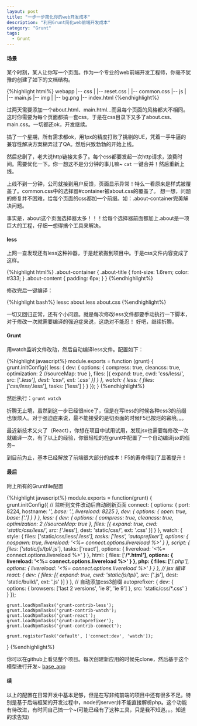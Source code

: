 ```yaml
---
layout: post
title: "一步一步简化你的web开发成本"
description: "利用Grunt简化web前端开发成本"
category: "Grunt"
tags: 
  - Grunt
---
```


#### 场景

某个时刻，某人让你写一个页面。作为一个专业的web前端开发工程师，你毫不犹豫的创建了如下的文档结构。

{%highlight html%}
webapp
|-- css
|   |-- reset.css
|   |-- common.css
|-- js
|   |-- main.js
|-- img
|   |-- bg.png
|-- index.html
{%endhighlight%}

过两天需要添加一个about.html、main.html...而且每个页面的风格都大不相同。这时你需要为每个页面都搞一套css，于是在css目录下又多了about.css、main.css。一切都还ok，开发继续。

搞了一个星期，所有需求都ok，用1px的精度打败了挑剔的UE，凭着一手牛逼的兼容性解决方案糊弄过了QA。然后兴致勃勃的开始上线。

然后悲剧了，老大说http链接太多了。每个css都要发起一次http请求，浪费时间。需要优化一下。你一想这不是分分钟的事儿嘛~ `cat` 一键合并！然后重新上线。

上线不到一分钟，公司就接到用户反馈，页面显示异常！特么一看原来是样式被覆盖了。common.css中的选择器#container被about.css的覆盖了。 想一想，问题的修复并不困难，给每个页面的css都加一个前缀。如：.about-container完美解决问题。

事实是，about这个页面选择器太多！！！给每个选择器前面都加上.about是一项巨大的工程，仔细一想得搞个工具来解决。

#### less

上网一查发现还有less这种神器，于是赶紧搬到项目中。于是css文件内容变成了这样。

{%highlight html%}
.about-container {
    .about-title {
        font-size: 1.6rem;
        color: #333;
    }
    .about-content {
        padding: 6px;
    }
}
{%endhighlight%}

修改完后一键编译：

{%highlight bash%}
lessc about.less about.css
{%endhighlight%}

一切又回归正常，还有个小问题。就是每次修改less文件都要手动执行一下脚本，对于修改一次就需要编译的强迫症来说，这绝对不能忍！ 好吧，继续折腾。

#### Grunt

用watch监听文件改动，然后自动编译less文件。配置如下：

{%highlight javascript%}
module.exports = function (grunt) {
    grunt.initConfig({
        less: {
            dev: {
                options: {
                    compress: true,
                    cleancss: true,
                    optimization: 2
                    //sourceMap: true
                },
                files: [{
                    expand: true,
                    cwd: 'css/less/',
                    src: ['*.less'],
                    dest: 'css/',
                    ext: '.css'
                }]
            }
        },
        watch: {
            less: {
                files: ['css/less/*.less'],
                tasks: ['less']
            }
        }
    });
}
{%endhighlight%}

然后执行：`grunt watch`

折腾无止境，虽然到这一步已经很nice了，但是在写less的时候各种css3的前缀也很烦人。对于强迫症来说，最不能接受的是切页面的时候F5已按烂的窘境。。。

最近新技术又火了（React），你想在项目中试用试用，发现jsx也需要每修改一次就编译一次，有了以上的经验，你很轻松的在grunt中配置了一个自动编译jsx的任务~

到目前为止，基本已经解放了前端很大部分的成本！F5的寿命得到了显著提升！

#### 最后

附上所有的Gruntfile配置

{%highlight javascript%}
module.exports = function(grunt) {
    grunt.initConfig({
        // 监听到文件改动后自动刷新页面
        connect: {
            options: {
                port: 8224,
                hostname: '*',
                base: '.',
                livereload: 8225
            },
            dev: {
                options: {
                    open: true,
                    base: ['.']
                }
            }
        },
        less: {
            dev: {
                options: {
                    compress: true,
                    cleancss: true,
                    optimization: 2
                    //sourceMap: true
                },
                files: [{
                    expand: true,
                    cwd: 'static/css/less/',
                    src: ['*.less'],
                    dest: 'static/css/',
                    ext: '.css'
                }]
            }
        },
        watch: {
            style: {
                files: ['static/css/less/*.less'],
                tasks: ['less', 'autoprefixer'],
                options: {
                    nospawn: true,
                    livereload: '<%= connect.options.livereload %>'
                }
            },
            script: {
                files: ['static/js/tpl/*.js'],
                tasks: ['react'],
                options: {
                    livereload: '<%= connect.options.livereload %>'
                }
            },
            html: {
                files: ['**/*.html'],
                options: {
                    livereload: '<%= connect.options.livereload %>'
                }
            },
            php: {
                files: ['**/*.php'],
                options: {
                    livereload: '<%= connect.options.livereload %>'
                }
            }
        },
        // jsx 编译
        react: {
            dev: {
                files: [{
                    expand: true,
                    cwd: 'static/js/tpl/',
                    src: ['*.js'],
                    dest: 'static/build/',
                    ext: '.js'
                }]
            }
        },
        // 自动添加css3前缀
        autoprefixer: {
            dev: {
                options: {
                    browsers: ['last 2 versions', 'ie 8', 'ie 9']
                },
                src: 'static/css/*.css'
            }
        }
    });

    grunt.loadNpmTasks('grunt-contrib-less');
    grunt.loadNpmTasks('grunt-contrib-watch');
    grunt.loadNpmTasks('grunt-react');
    grunt.loadNpmTasks('grunt-autoprefixer');
    grunt.loadNpmTasks('grunt-contrib-connect');

    grunt.registerTask('default', ['connect:dev', 'watch']);
}
{%endhighlight%}

你可以在github上看见整个项目。每次创建新应用的时候先clone，然后基于这个模型进行开发~   [base_app](https://github.com/luofei2011/base_app)

#### 续

以上的配置在日常开发中基本足够，但是在写非纯前端的项目中还有很多不足。特别是基于后端框架的开发过程中，node的server并不能直接解析php。这个功能有待改进，有时间自己搞一个~(可能已经有了这种工具，只是我不知道。。。知道的求告知)  
